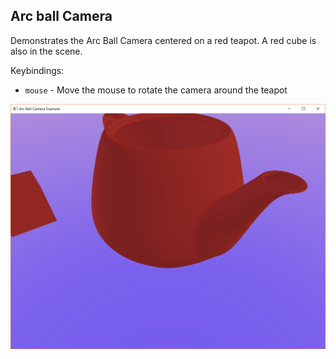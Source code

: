 ## Arc ball Camera

Demonstrates the Arc Ball Camera centered on a red teapot. A red cube is also in the scene.

Keybindings:

* `mouse` - Move the mouse to rotate the camera around the teapot

![arc ball camera example screenshot](./screenshot.png)
